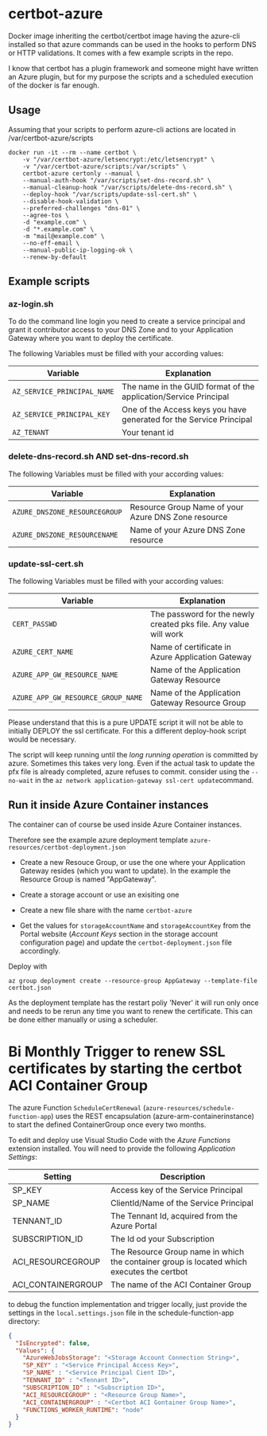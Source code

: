 # certbot-azure
Docker image inheriting the certbot/certbot image having the azure-cli installed so that azure commands can be used in the hooks to perform DNS or HTTP validations. It comes with a few example scripts in the repo.

I know that certbot has a plugin framework and someone might have written an Azure plugin, but for my purpose the scripts and a scheduled execution of the docker is far enough. 

## Usage

Assuming that your scripts to perform azure-cli actions are located in /var/certbot-azure/scripts

```
docker run -it --rm --name certbot \
    -v "/var/certbot-azure/letsencrypt:/etc/letsencrypt" \
    -v "/var/certbot-azure/scripts:/var/scripts" \
    certbot-azure certonly --manual \
    --manual-auth-hook "/var/scripts/set-dns-record.sh" \
    --manual-cleanup-hook "/var/scripts/delete-dns-record.sh" \
    --deploy-hook "/var/scripts/update-ssl-cert.sh" \
    --disable-hook-validation \
    --preferred-challenges "dns-01" \
    --agree-tos \
    -d "example.com" \
    -d "*.example.com" \
    -m "mail@example.com" \
    --no-eff-email \
    --manual-public-ip-logging-ok \
    --renew-by-default
```

## Example scripts

### az-login.sh

To do the command line login you need to create a service principal and grant it contributor access to your DNS Zone and to your Application Gateway where you want to deploy the certificate.

The following Variables must be filled with your according values:

| Variable | Explanation |
| -- | -- |
|`AZ_SERVICE_PRINCIPAL_NAME`| The name in the GUID format of the application/Service Principal |  
|`AZ_SERVICE_PRINCIPAL_KEY`| One of the Access keys you have generated for the Service Principal | 
|`AZ_TENANT`| Your tenant id |

### delete-dns-record.sh AND set-dns-record.sh

The following Variables must be filled with your according values:

| Variable | Explanation |
| -- | -- |
| `AZURE_DNSZONE_RESOURCEGROUP` | Resource Group Name of your Azure DNS Zone resource |
| `AZURE_DNSZONE_RESOURCENAME` | Name of your Azure DNS Zone resource |

### update-ssl-cert.sh

The following Variables must be filled with your according values:

| Variable | Explanation |
| -- | -- |
| `CERT_PASSWD` | The password for the newly created pks file. Any value will work |
| `AZURE_CERT_NAME` | Name of certificate in Azure Application Gateway |
| `AZURE_APP_GW_RESOURCE_NAME` | Name of the Application Gateway Resource |
| `AZURE_APP_GW_RESOURCE_GROUP_NAME` | Name of the Application Gateway Resource Group |

Please understand that this is a pure UPDATE script it will not be able to initially DEPLOY the ssl certificate. For this a different deploy-hook script would be necessary.

The script will keep running until the _long running operation_ is committed by azure. Sometimes this takes very long. Even if the actual task to update the pfx file is already completed, azure refuses to commit. consider using the `--no-wait` in the `az network application-gateway ssl-cert update`command.

## Run it inside Azure Container instances

The container can of course be used inside Azure Container instances.

Therefore see the example azure deployment template `azure-resources/certbot-deployment.json`

- Create a new Resouce Group, or use the one where your Application Gateway resides (which you want to update). In the example the Resource Group is named "AppGateway".

- Create a storage account or use an exisiting one
- Create a new file share with the name `certbot-azure`
- Get the values for `storageAccountName` and `storageAccountKey` from the Portal website (_Account Keys_ section in the storage account configuration page) and update the `certbot-deployment.json` file accordingly.

Deploy with

```
az group deployment create --resource-group AppGateway --template-file certbot.json
```

As the deployment template has the restart poliy 'Never' it will run only once and needs to be rerun any time you want to renew the certificate. This can be done either manually or using a scheduler. 

# Bi Monthly Trigger to renew SSL certificates by starting the certbot ACI Container Group

The azure Function `ScheduleCertRenewal` (`azure-resources/schedule-function-app`) uses the REST encapsulation (azure-arm-containerinstance) to start the defined ContainerGroup once every two months.

To edit and deploy use Visual Studio Code with the _Azure Functions_ extension installed. You will need to provide the following _Application Settings_:

| Setting | Description |
| --- | --- |
| SP_KEY | Access key of the Service Principal |
| SP_NAME | ClientId/Name of the Service Principal |
| TENNANT_ID | The Tennant Id, acquired from the Azure Portal |
| SUBSCRIPTION_ID | The Id od your Subscription |
| ACI_RESOURCEGROUP | The Resource Group name in which the container group is located which executes the certbot |
| ACI_CONTAINERGROUP | The name of the ACI Container Group |

to debug the function implementation and trigger locally, just provide the settings in the `local.settings.json` file in the schedule-function-app directory:

```json
{
  "IsEncrypted": false,
  "Values": {
    "AzureWebJobsStorage": "<Storage Account Connection String>",
    "SP_KEY" : "<Service Principal Access Key>",
    "SP_NAME" : "<Service Principal Cient ID>",
    "TENNANT_ID" : "<Tennant ID>",
    "SUBSCRIPTION_ID" : "<Subscription ID>",
    "ACI_RESOURCEGROUP" : "<Resource Group Name>",
    "ACI_CONTAINERGROUP" : "<Certbot ACI Gontainer Group Name>",
    "FUNCTIONS_WORKER_RUNTIME": "node"
  }
}

```